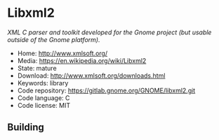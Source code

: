 # Libxml2

_XML C parser and toolkit developed for the Gnome project (but usable outside of the Gnome platform)._

- Home: http://www.xmlsoft.org/
- Media: https://en.wikipedia.org/wiki/Libxml2
- State: mature
- Download: http://www.xmlsoft.org/downloads.html
- Keywords: library
- Code repository: https://gitlab.gnome.org/GNOME/libxml2.git
- Code language: C
- Code license: MIT

## Building
